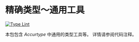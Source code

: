 # 精确类型～通用工具

[![Type Lint](https://github.com/E0SelmY4V/accurtype/actions/workflows/lint.yaml/badge.svg)](https://github.com/E0SelmY4V/accurtype/actions/workflows/lint.yaml)

本包包含 _Accurtype_ 中通用的类型工具等。
详情请参阅代码注释。
